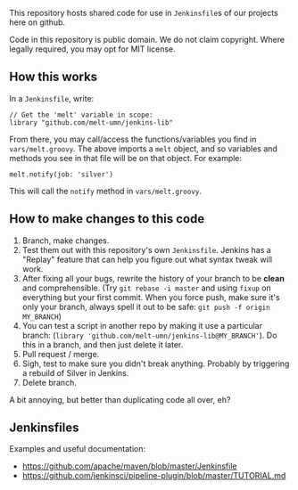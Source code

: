 
This repository hosts shared code for use in `Jenkinsfile`s of our projects here on github.

Code in this repository is public domain. We do not claim copyright. Where legally required, you may opt for MIT license.

## How this works

In a `Jenkinsfile`, write:

```
// Get the 'melt' variable in scope:
library "github.com/melt-umn/jenkins-lib"
```

From there, you may call/access the functions/variables you find in `vars/melt.groovy`. The above imports a `melt` object, and so variables and methods you see in that file will be on that object. For example:

```
melt.notify(job: 'silver')
```

This will call the `notify` method in `vars/melt.groovy`.

## How to make changes to this code

1. Branch, make changes.
2. Test them out with this repository's own `Jenkinsfile`. Jenkins has a "Replay" feature that can help you figure out what syntax tweak will work.
3. After fixing all your bugs, rewrite the history of your branch to be **clean** and comprehensible. (Try `git rebase -i master` and using `fixup` on everything but your first commit. When you force push, make sure it's only your branch, always spell it out to be safe: `git push -f origin MY_BRANCH`)
4. You can test a script in another repo by making it use a particular branch: (`library 'github.com/melt-umn/jenkins-lib@MY_BRANCH'`). Do this in a branch, and then just delete it later.
5. Pull request / merge.
6. Sigh, test to make sure you didn't break anything. Probably by triggering a rebuild of Silver in Jenkins.
7. Delete branch.

A bit annoying, but better than duplicating code all over, eh?

## Jenkinsfiles

Examples and useful documentation:

* https://github.com/apache/maven/blob/master/Jenkinsfile
* https://github.com/jenkinsci/pipeline-plugin/blob/master/TUTORIAL.md
